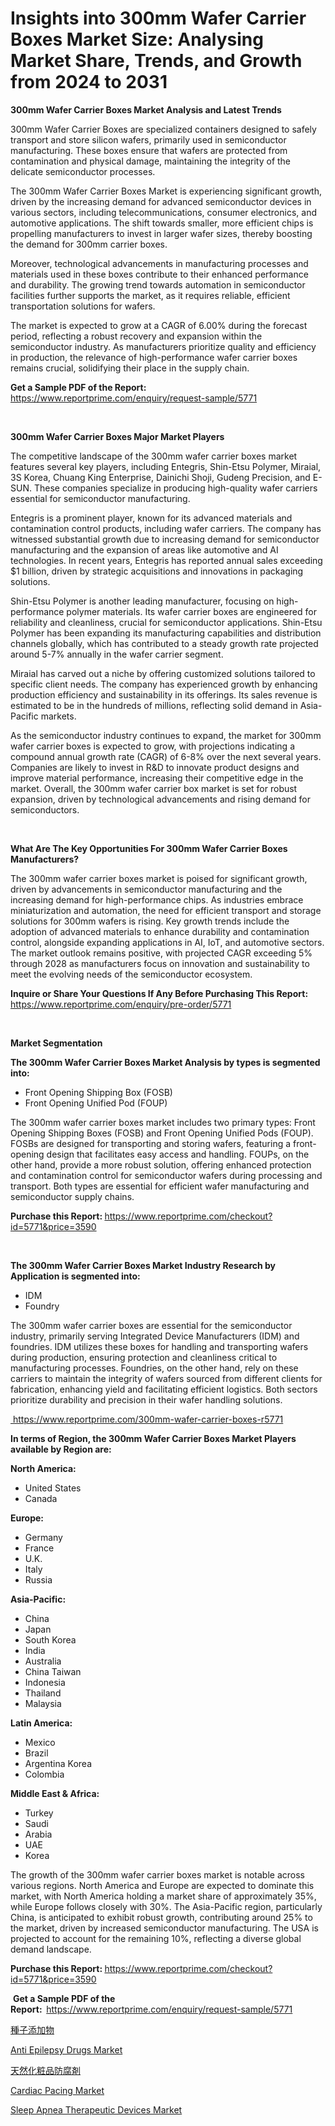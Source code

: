 <p><h1>Insights into 300mm Wafer Carrier Boxes Market Size: Analysing Market Share, Trends, and Growth from 2024 to 2031</h1></p><p><strong>300mm Wafer Carrier Boxes Market Analysis and Latest Trends</strong></p>
<p><p>300mm Wafer Carrier Boxes are specialized containers designed to safely transport and store silicon wafers, primarily used in semiconductor manufacturing. These boxes ensure that wafers are protected from contamination and physical damage, maintaining the integrity of the delicate semiconductor processes.</p><p>The 300mm Wafer Carrier Boxes Market is experiencing significant growth, driven by the increasing demand for advanced semiconductor devices in various sectors, including telecommunications, consumer electronics, and automotive applications. The shift towards smaller, more efficient chips is propelling manufacturers to invest in larger wafer sizes, thereby boosting the demand for 300mm carrier boxes. </p><p>Moreover, technological advancements in manufacturing processes and materials used in these boxes contribute to their enhanced performance and durability. The growing trend towards automation in semiconductor facilities further supports the market, as it requires reliable, efficient transportation solutions for wafers. </p><p>The market is expected to grow at a CAGR of 6.00% during the forecast period, reflecting a robust recovery and expansion within the semiconductor industry. As manufacturers prioritize quality and efficiency in production, the relevance of high-performance wafer carrier boxes remains crucial, solidifying their place in the supply chain.</p></p>
<p><strong>Get a Sample PDF of the Report:&nbsp;</strong> <a href="https://www.reportprime.com/enquiry/request-sample/5771">https://www.reportprime.com/enquiry/request-sample/5771</a></p>
<p>&nbsp;</p>
<p><strong>300mm Wafer Carrier Boxes Major Market Players</strong></p>
<p><p>The competitive landscape of the 300mm wafer carrier boxes market features several key players, including Entegris, Shin-Etsu Polymer, Miraial, 3S Korea, Chuang King Enterprise, Dainichi Shoji, Gudeng Precision, and E-SUN. These companies specialize in producing high-quality wafer carriers essential for semiconductor manufacturing.</p><p>Entegris is a prominent player, known for its advanced materials and contamination control products, including wafer carriers. The company has witnessed substantial growth due to increasing demand for semiconductor manufacturing and the expansion of areas like automotive and AI technologies. In recent years, Entegris has reported annual sales exceeding $1 billion, driven by strategic acquisitions and innovations in packaging solutions.</p><p>Shin-Etsu Polymer is another leading manufacturer, focusing on high-performance polymer materials. Its wafer carrier boxes are engineered for reliability and cleanliness, crucial for semiconductor applications. Shin-Etsu Polymer has been expanding its manufacturing capabilities and distribution channels globally, which has contributed to a steady growth rate projected around 5-7% annually in the wafer carrier segment.</p><p>Miraial has carved out a niche by offering customized solutions tailored to specific client needs. The company has experienced growth by enhancing production efficiency and sustainability in its offerings. Its sales revenue is estimated to be in the hundreds of millions, reflecting solid demand in Asia-Pacific markets.</p><p>As the semiconductor industry continues to expand, the market for 300mm wafer carrier boxes is expected to grow, with projections indicating a compound annual growth rate (CAGR) of 6-8% over the next several years. Companies are likely to invest in R&D to innovate product designs and improve material performance, increasing their competitive edge in the market. Overall, the 300mm wafer carrier box market is set for robust expansion, driven by technological advancements and rising demand for semiconductors.</p></p>
<p>&nbsp;</p>
<p><strong>What Are The Key Opportunities For 300mm Wafer Carrier Boxes Manufacturers?</strong></p>
<p><p>The 300mm wafer carrier boxes market is poised for significant growth, driven by advancements in semiconductor manufacturing and the increasing demand for high-performance chips. As industries embrace miniaturization and automation, the need for efficient transport and storage solutions for 300mm wafers is rising. Key growth trends include the adoption of advanced materials to enhance durability and contamination control, alongside expanding applications in AI, IoT, and automotive sectors. The market outlook remains positive, with projected CAGR exceeding 5% through 2028 as manufacturers focus on innovation and sustainability to meet the evolving needs of the semiconductor ecosystem.</p></p>
<p><strong>Inquire or Share Your Questions If Any Before Purchasing This Report:</strong> <a href="https://www.reportprime.com/enquiry/pre-order/5771">https://www.reportprime.com/enquiry/pre-order/5771</a></p>
<p>&nbsp;</p>
<p><strong>Market Segmentation</strong></p>
<p><strong>The 300mm Wafer Carrier Boxes Market Analysis by types is segmented into:</strong></p>
<p><ul><li>Front Opening Shipping Box (FOSB)</li><li>Front Opening Unified Pod (FOUP)</li></ul></p>
<p><p>The 300mm wafer carrier boxes market includes two primary types: Front Opening Shipping Boxes (FOSB) and Front Opening Unified Pods (FOUP). FOSBs are designed for transporting and storing wafers, featuring a front-opening design that facilitates easy access and handling. FOUPs, on the other hand, provide a more robust solution, offering enhanced protection and contamination control for semiconductor wafers during processing and transport. Both types are essential for efficient wafer manufacturing and semiconductor supply chains.</p></p>
<p><strong>Purchase this Report:&nbsp;</strong><a href="https://www.reportprime.com/checkout?id=5771&price=3590">https://www.reportprime.com/checkout?id=5771&price=3590</a></p>
<p>&nbsp;</p>
<p><strong>The 300mm Wafer Carrier Boxes Market Industry Research by Application is segmented into:</strong></p>
<p><ul><li>IDM</li><li>Foundry</li></ul></p>
<p><p>The 300mm wafer carrier boxes are essential for the semiconductor industry, primarily serving Integrated Device Manufacturers (IDM) and foundries. IDM utilizes these boxes for handling and transporting wafers during production, ensuring protection and cleanliness critical to manufacturing processes. Foundries, on the other hand, rely on these carriers to maintain the integrity of wafers sourced from different clients for fabrication, enhancing yield and facilitating efficient logistics. Both sectors prioritize durability and precision in their wafer handling solutions.</p></p>
<p><a href="https://www.reportprime.com/300mm-wafer-carrier-boxes-r5771">&nbsp;https://www.reportprime.com/300mm-wafer-carrier-boxes-r5771</a></p>
<p><strong>In terms of Region, the 300mm Wafer Carrier Boxes Market Players available by Region are:</strong></p>
<p>
    <p> <strong> North America: </strong>
        <ul>
            <li>United States</li>
            <li>Canada</li>
        </ul>
        </p> 
    <p> <strong> Europe: </strong>
        <ul>
            <li>Germany</li>
            <li>France</li>
            <li>U.K.</li>
            <li>Italy</li>
            <li>Russia</li>
        </ul>
        </p> 
    <p> <strong> Asia-Pacific: </strong>
        <ul>
            <li>China</li>
            <li>Japan</li>
            <li>South Korea</li>
            <li>India</li>
            <li>Australia</li>
            <li>China Taiwan</li>
            <li>Indonesia</li>
            <li>Thailand</li>
            <li>Malaysia</li>
        </ul>
        </p> 
    <p> <strong> Latin America: </strong>
        <ul>
            <li>Mexico</li>
            <li>Brazil</li>
            <li>Argentina Korea</li>
            <li>Colombia</li>
        </ul>
        </p> 
    <p> <strong> Middle East & Africa: </strong>
        <ul>
            <li>Turkey</li>
            <li>Saudi</li>
            <li>Arabia</li>
            <li>UAE</li>
            <li>Korea</li>
        </ul>
    </p>
    </p>
<p><p>The growth of the 300mm wafer carrier boxes market is notable across various regions. North America and Europe are expected to dominate this market, with North America holding a market share of approximately 35%, while Europe follows closely with 30%. The Asia-Pacific region, particularly China, is anticipated to exhibit robust growth, contributing around 25% to the market, driven by increased semiconductor manufacturing. The USA is projected to account for the remaining 10%, reflecting a diverse global demand landscape.</p></p>
<p><strong>Purchase this Report: </strong><a href="https://www.reportprime.com/checkout?id=5771&price=3590">https://www.reportprime.com/checkout?id=5771&price=3590</a></p>
<p>&nbsp;<strong>Get a Sample PDF of the Report:&nbsp;&nbsp;</strong><a href="https://www.reportprime.com/enquiry/request-sample/5771">https://www.reportprime.com/enquiry/request-sample/5771</a></p>
<p><strong></strong></p>
<p><p><a href="https://medium.com/@dfs4ff/seed-additives-market-%E3%81%AE%E3%82%B0%E3%83%AD%E3%83%BC%E3%83%90%E3%83%AB%E5%B8%82%E5%A0%B4%E6%A6%82%E8%A6%81%E3%81%AF-%E4%B8%96%E7%95%8C%E3%81%8A%E3%82%88%E3%81%B3%E4%B8%BB%E8%A6%81%E5%B8%82%E5%A0%B4%E3%81%AB%E3%81%8A%E3%81%91%E3%82%8B%E6%A5%AD%E7%95%8C%E3%81%AB%E5%BD%B1%E9%9F%BF%E3%82%92%E4%B8%8E%E3%81%88%E3%82%8B%E4%B8%BB%E8%A6%81%E3%81%AA%E3%83%88%E3%83%AC%E3%83%B3%E3%83%89%E3%81%AB%E3%81%A4%E3%81%84%E3%81%A6-%E7%8B%AC%E8%87%AA%E3%81%AE%E8%A6%96%E7%82%B9%E3%82%92%E6%8F%90%E4%BE%9B%E3%81%97%E3%81%BE%E3%81%99-a5b26b8eec4d">種子添加物</a></p><p><a href="https://www.linkedin.com/pulse/anti-epilepsy-drugs-market-size-growth-trends-statistics-z0sfe?trackingId=ImRfW1BjQTulq1KOdJuNcA%3D%3D">Anti Epilepsy Drugs Market</a></p><p><a href="https://medium.com/@dfs4ff/natural-cosmetic-preservatives-market-%E3%81%AF-%E3%82%B3%E3%82%B9%E3%83%88%E7%AE%A1%E7%90%86%E3%81%A8%E5%8A%B9%E7%8E%87%E5%90%91%E4%B8%8A%E3%82%92%E5%84%AA%E5%85%88%E3%81%97%E3%81%BE%E3%81%99-%E3%81%95%E3%82%89%E3%81%AB-%E5%A0%B1%E5%91%8A%E6%9B%B8%E3%81%AF%E5%B8%82%E5%A0%B4%E3%81%AE%E9%9C%80%E8%A6%81%E9%9D%A2%E3%81%A8%E4%BE%9B%E7%B5%A6%E9%9D%A2%E3%81%AE%E4%B8%A1%E6%96%B9%E3%82%92%E3%82%AB%E3%83%90%E3%83%BC%E3%81%97%E3%81%A6%E3%81%84%E3%81%BE%E3%81%99-natural-5cc825e5897e">天然化粧品防腐剤</a></p><p><a href="https://medium.com/@garthstehriii/the-cardiac-pacing-market-prioritizes-cost-control-and-efficiency-enhancement-f284f7c670b5">Cardiac Pacing Market</a></p><p><a href="https://medium.com/@broderickleannon/the-sleep-apnea-therapeutic-devices-market-is-anticipated-to-experience-significant-growth-with-e131e6555cc9">Sleep Apnea Therapeutic Devices Market</a></p></p>